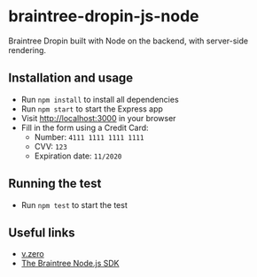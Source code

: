 # braintree-dropin-js-node
Braintree Dropin built with Node on the backend, with server-side rendering.

## Installation and usage

* Run `npm install` to install all dependencies
* Run `npm start` to start the Express app
* Visit [http://localhost:3000](http://localhost:3000) in your browser
* Fill in the form using a Credit Card:
    * Number: `4111 1111 1111 1111`
    * CVV: `123`
    * Expiration date: `11/2020`

## Running the test

* Run `npm test` to start the test

## Useful links

* [v.zero](https://www.braintreepayments.com/v.zero)
* [The Braintree Node.js SDK](https://developers.braintreepayments.com/javascript+node/sdk/server/overview)